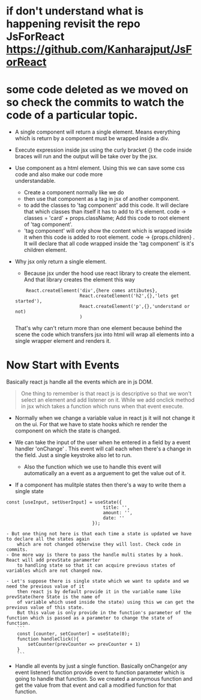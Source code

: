 # if don't understand what is happening revisit the repo JsForReact https://github.com/Kanharajput/JsForReact
# some code deleted as we moved on so check the commits to watch the code of a particular topic.
- A single component will return a single element. Means everything which is return by a component must be wrapped inside 
    a div.

- Execute expression inside jsx using the curly bracket {} the code inside braces will run and the output will be take over
    by the jsx.

- Use component as a html element. Using this we can save some css code and also make our code more         
    understandable.
    - Create a component normally like we do 
    - then use that component as a tag in jsx of another component.
    - to add the classes to 'tag component' add this code. It will declare that which classes than itself it 
        has to add to it's element. code -> classes = 'card' + props.className; Add this code to root element of
        'tag component'.
    - 'tag component' will only show the content which is wrapped inside it when this code is added to root 
        element. code -> {props.children} . It will declare that all code wrapped inside the 'tag component' is 
        it's children element.

- Why jsx only return a single element.
    - Because jsx under the hood use react library to create the element. And that library creates the element
    this way
    ```
        React.createElement('div',{here comes attibutes},
                            React.createElement('h2',{},'lets get started'),
                            React.createElement('p',{},'understand or not)
                            )
    ```
    That's why can't return more than one element because behind the scene the code which transfers jsx into 
    html will wrap all elements into a single wrapper element and renders it.

# Now Start with Events
Basically react js handle all the events which are in js DOM.
> One thing to remember is that react js is descriptive so that we won't select an element and add listener on it.
    While we add onclick method in jsx which takes a function which runs when that event execute.

- Normally when we change a variable value in react js it will not change it on the ui. For that we have to state hooks
    which re render the component on which the state is changed.

- We can take the input of the user when he entered in a field by a event handler 'onChange' . This event will call each
    when there's a change in the field. Just a single keystroke also let to run.
    - Also the function which we use to handle this event will automatically an a event as a arguement to get the value out
        of it.
    
- If a component has mulitple states then there's a way to write them a single state 
```
const [useInput, setUserInput] = useState({
                                    title: '',
                                    amount: '',
                                    date: ''
                                });
```

    - But one thing not here is that each time a state is updated we have to declare all the states again 
        which are not changed otherwise they will lost. Check code in commits.
    - One more way is there to pass the handle multi states by a hook. React will add prevState paramerter
        to handling state so that it can acquire previous states of variables which are not changed now.

    - Let's suppose there is single state which we want to update and we need the previous value of it
        then react js by default provide it in the variable name like prevState(here State is the name of
        of variable which used inside the state) using this we can get the previous value of this state.
        But this value is only provide in the function's parameter of the function which is passed as a parameter to change the state of function.
        ```
        const [counter, setCounter] = useState(0);
        function handleClick(){
            setCounter(prevCounter => prevCounter + 1)
        }
        ```

- Handle all events by just a single function. Basically onChange(or any event listener) function provide 
    event to function parameter which is going to handle that function. So we created a anonymous function and get the value from that event and call a modified function for that function.

